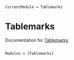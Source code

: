 ```@meta
CurrentModule = Tablemarks
```

# Tablemarks

Documentation for [Tablemarks](https://github.com/LilithHafner/Tablemarks.jl).

```@index
```

```@autodocs
Modules = [Tablemarks]
```
